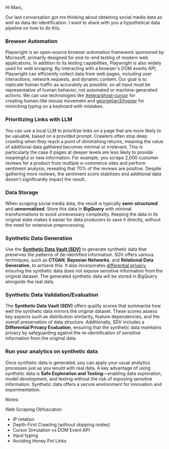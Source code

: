 Hi Marc,

Our last conversation got me thinking about obtaining social media data as well as data de-identification. I want to share with you a hypothetical data pipeline on how to do this.

### Browser Automation
Playwright is an open-source browser automation framework sponsored by Microsoft, primarily designed for end-to-end testing of modern web applications. In addition to its testing capabilities, Playwright is also widely used for web scraping. By interacting with a browser's DOM events API, Playwright can efficiently collect data from web pages, including user interactions, network requests, and dynamic content.
Our goal is to replicate human traffic as accurately as possible, so all input must be representative of human behavior, not automated or machine-generated actions. We can use technologies like [Xetera/ghost-cursor]([Xetera](https://github.com/Xetera)/**[ghost-cursor](https://github.com/Xetera/ghost-cursor)**) for creating human-like mouse movement and [georgetian3/typoer]([georgetian3](https://github.com/georgetian3)/**[typoer](https://github.com/georgetian3/typoer)**) for mimicking typing on a keyboard with mistakes. 

### Prioritizing Links with LLM
You can use a local LLM to prioritize links on a page that are more likely to be valuable, based on a provided prompt. Crawlers often stop deep crawling when they reach a point of diminishing returns, meaning the value of additional data gathered becomes minimal or irrelevant. This is particularly the case if pages at deeper levels are less likely to provide meaningful or new information.
For example, you scrape 2,000 customer reviews for a product from multiple e-commerce sites and perform sentiment analysis, revealing that 70% of the reviews are positive. Despite gathering more reviews, the sentiment score stabilizes and additional data doesn't significantly impact the result.

### Data Storage
When scraping social media data, the result is typically **semi-structured** and **unnormalized**. Store this data in **BigQuery** with minimal transformations to avoid unnecessary complexity. Keeping the data in its original state makes it easier for data producers to save it directly, without the need for extensive preprocessing.

### Synthetic Data Generation
Use the **[Synthetic Data Vault (SDV)](https://sdv.dev/)** to generate synthetic data that preserves the patterns of de-identified information. SDV offers various techniques, such as **CTGAN**, **Bayesian Networks**, and **Relational Data Generation**, to achieve this. It also incorporates [differential privacy](https://en.wikipedia.org/wiki/Differential_privacy), ensuring the synthetic data does not expose sensitive information from the original dataset. The generated synthetic data will be stored in BigQuery alongside the real data.

### Synthetic Data Validation/Evaluation
The **Synthetic Data Vault (SDV)** offers quality scores that summarize how well the synthetic data mirrors the original dataset. These scores assess key aspects such as distribution similarity, feature dependencies, and the overall preservation of data structure. Additionally, SDV includes a **Differential Privacy Evaluation**, ensuring that the synthetic data maintains privacy by safeguarding against the re-identification of sensitive information from the original data.

### Run your analytics on synthetic data
Once synthetic data is generated, you can apply your usual analytics processes just as you would with real data. A key advantage of using synthetic data is **Safe Exploration and Testing**—enabling data exploration, model development, and testing without the risk of exposing sensitive information. Synthetic data offers a secure environment for innovation and experimentation.


Notes:

Web Scraping Obfuscation
* IP rotation
* Depth-First Crawling (without skipping nodes)
* Cursor Simulation vs DOM Event API
* Input typing
* Avoiding Honey Pot Links
